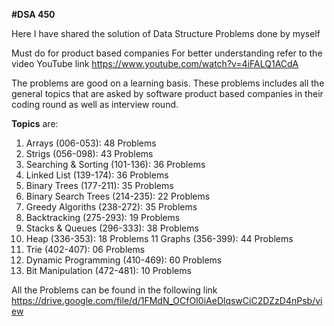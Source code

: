 **#DSA 450**

Here I have shared the solution of Data Structure Problems
done by myself

Must do for product based companies 
For better understanding refer to the video YouTube link 
https://www.youtube.com/watch?v=4iFALQ1ACdA

The problems are good on a learning basis.
These problems includes all the general topics
that are asked by software product based companies 
in their coding round as well as interview round.

**Topics** are:

01. Arrays                            (006-053): 48 Problems
02. Strigs                            (056-098): 43 Problems
03. Searching & Sorting               (101-136): 36 Problems
04. Linked List                       (139-174): 36 Problems
05. Binary Trees                      (177-211): 35 Problems
06. Binary Search Trees               (214-235): 22 Problems
07. Greedy Algoriths                  (238-272): 35 Problems
08. Backtracking                      (275-293): 19 Problems
09. Stacks & Queues                   (296-333): 38 Problems
10. Heap                              (336-353): 18 Problems
11 Graphs                             (356-399): 44 Problems
12. Trie                              (402-407): 06 Problems
13. Dynamic Programming               (410-469): 60 Problems
14. Bit Manipulation                  (472-481): 10 Problems

All the Problems can be found in the following link
https://drive.google.com/file/d/1FMdN_OCfOI0iAeDlqswCiC2DZzD4nPsb/view
